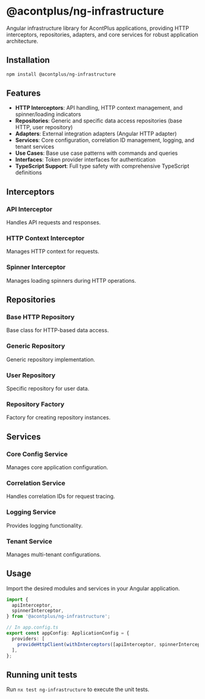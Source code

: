 # @acontplus/ng-infrastructure

Angular infrastructure library for AcontPlus applications, providing HTTP
interceptors, repositories, adapters, and core services for robust application
architecture.

## Installation

```bash
npm install @acontplus/ng-infrastructure
```

## Features

- **HTTP Interceptors**: API handling, HTTP context management, and
  spinner/loading indicators
- **Repositories**: Generic and specific data access repositories (base HTTP,
  user repository)
- **Adapters**: External integration adapters (Angular HTTP adapter)
- **Services**: Core configuration, correlation ID management, logging, and
  tenant services
- **Use Cases**: Base use case patterns with commands and queries
- **Interfaces**: Token provider interfaces for authentication
- **TypeScript Support**: Full type safety with comprehensive TypeScript
  definitions

## Interceptors

### API Interceptor

Handles API requests and responses.

### HTTP Context Interceptor

Manages HTTP context for requests.

### Spinner Interceptor

Manages loading spinners during HTTP operations.

## Repositories

### Base HTTP Repository

Base class for HTTP-based data access.

### Generic Repository

Generic repository implementation.

### User Repository

Specific repository for user data.

### Repository Factory

Factory for creating repository instances.

## Services

### Core Config Service

Manages core application configuration.

### Correlation Service

Handles correlation IDs for request tracing.

### Logging Service

Provides logging functionality.

### Tenant Service

Manages multi-tenant configurations.

## Usage

Import the desired modules and services in your Angular application.

```typescript
import {
  apiInterceptor,
  spinnerInterceptor,
} from '@acontplus/ng-infrastructure';

// In app.config.ts
export const appConfig: ApplicationConfig = {
  providers: [
    provideHttpClient(withInterceptors([apiInterceptor, spinnerInterceptor])),
  ],
};
```

## Running unit tests

Run `nx test ng-infrastructure` to execute the unit tests.
